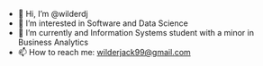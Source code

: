 - 👋 Hi, I’m @wilderdj
- 👀 I’m interested in Software and Data Science
- 🌱 I’m currently and Information Systems student with a minor in Business Analytics
- 📫 How to reach me: wilderjack99@gmail.com

<!---
wilderdj/wilderdj is a ✨ special ✨ repository because its `README.md` (this file) appears on your GitHub profile.
You can click the Preview link to take a look at your changes.
--->
